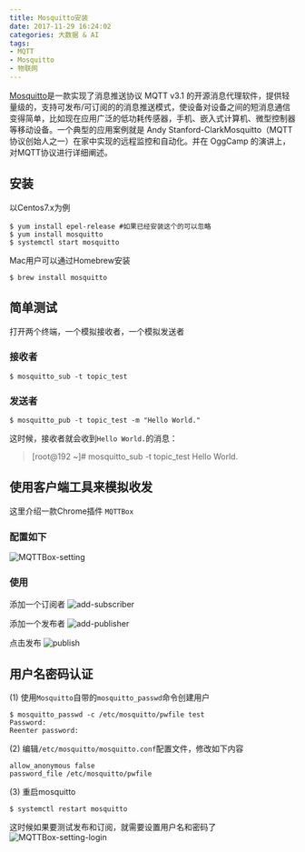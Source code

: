 ```yaml
---
title: Mosquitto安装
date: 2017-11-29 16:24:02
categories: 大数据 & AI
tags:
- MQTT
- Mosquitto
- 物联网
---
```


[Mosquitto](https://baike.baidu.com/item/mosquitto)是一款实现了消息推送协议 MQTT v3.1 的开源消息代理软件，提供轻量级的，支持可发布/可订阅的的消息推送模式，使设备对设备之间的短消息通信变得简单，比如现在应用广泛的低功耗传感器，手机、嵌入式计算机、微型控制器等移动设备。一个典型的应用案例就是 Andy Stanford-ClarkMosquitto（MQTT协议创始人之一）在家中实现的远程监控和自动化。并在 OggCamp 的演讲上，对MQTT协议进行详细阐述。

## 安装

以Centos7.x为例

~~~Shell
$ yum install epel-release #如果已经安装这个的可以忽略
$ yum install mosquitto
$ systemctl start mosquitto
~~~

Mac用户可以通过Homebrew安装

~~~Shell
$ brew install mosquitto
~~~

## 简单测试

打开两个终端，一个模拟接收者，一个模拟发送者

### 接收者

~~~Shell
$ mosquitto_sub -t topic_test
~~~

### 发送者

~~~Shell
$ mosquitto_pub -t topic_test -m "Hello World."
~~~

这时候，接收者就会收到`Hello World.`的消息：

> [root@192 ~]# mosquitto_sub -t topic_test
> Hello World.

## 使用客户端工具来模拟收发

这里介绍一款Chrome插件 `MQTTBox`

### 配置如下
![MQTTBox-setting](http://7xsk2b.com1.z0.glb.clouddn.com/image/mqttbox_setting.png)

### 使用

添加一个订阅者
![add-subscriber](http://7xsk2b.com1.z0.glb.clouddn.com/image/add_subscriber.png)

添加一个发布者
![add-publisher](http://7xsk2b.com1.z0.glb.clouddn.com/image/add_publisher.png)

点击发布
![publish](http://7xsk2b.com1.z0.glb.clouddn.com/image/mqttbox_publish.png)

## 用户名密码认证

(1) 使用`Mosquitto`自带的`mosquitto_passwd`命令创建用户

~~~Shell
$ mosquitto_passwd -c /etc/mosquitto/pwfile test
Password:
Reenter password:
~~~

(2) 编辑`/etc/mosquitto/mosquitto.conf`配置文件，修改如下内容

~~~
allow_anonymous false
password_file /etc/mosquitto/pwfile
~~~

(3) 重启mosquitto

~~~Shell
$ systemctl restart mosquitto
~~~

这时候如果要测试发布和订阅，就需要设置用户名和密码了
![MQTTBox-setting-login](http://7xsk2b.com1.z0.glb.clouddn.com/image/mqttbox_setting_login.png)


